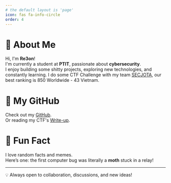 ```yaml
---
# the default layout is 'page'
icon: fas fa-info-circle
order: 4
---
```


# 👋 About Me

Hi, I'm **Re3on**!  
I'm currently a student at **PTIT**, passionate about **cybersecurity**.  
I enjoy building some shitty projects, exploring new technologies, and constantly learning.
I do some CTF Challenge with my team [SECJOTA](https://ctftime.org/team/354523), our best ranking is 850 Worldwide - 43 Vietnam.

# 🔗 My GitHub

Check out my [GitHub](https://github.com/Baodeptraii).  
Or reading my CTF's [Write-up](https://github.com/Baodeptraii/CTF_Writeup).

# 🎉 Fun Fact

I love random facts and memes.  
Here’s one: the first computer bug was literally a **moth** stuck in a relay!

---

💡 Always open to collaboration, discussions, and new ideas!
